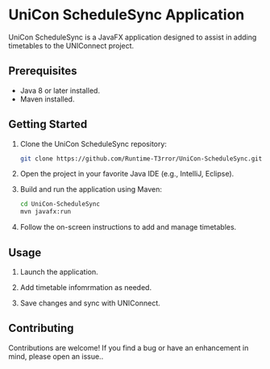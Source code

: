 # UniCon ScheduleSync Application

UniCon ScheduleSync is a JavaFX application designed to assist in adding timetables to the UNIConnect project.

## Prerequisites

- Java 8 or later installed.
- Maven installed.

## Getting Started

1. Clone the UniCon ScheduleSync repository:

    ```bash
    git clone https://github.com/Runtime-T3rror/UniCon-ScheduleSync.git
    ```

2. Open the project in your favorite Java IDE (e.g., IntelliJ, Eclipse).

3. Build and run the application using Maven:

    ```bash
    cd UniCon-ScheduleSync
    mvn javafx:run
    ```

4. Follow the on-screen instructions to add and manage timetables.

## Usage

1. Launch the application.

2. Add timetable infomrmation as needed.

3. Save changes and sync with UNIConnect.

## Contributing

Contributions are welcome! If you find a bug or have an enhancement in mind, please open an issue..
